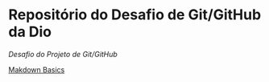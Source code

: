 # Repositório do Desafio de Git/GitHub da Dio
_Desafio do Projeto de Git/GitHub_

[Makdown Basics](https://www.markdownguide.org/basic-syntax/)

